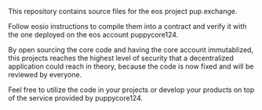 This repository contains source files for the eos project pup.exchange.

Follow eosio instructions to compile them into a contract and verify it with the one deployed on the eos account puppycore124.

By open sourcing the core code and having the core account immutablized, this projects reaches the highest level of security that a decentralized application could reach in theory, because the code is now fixed and will be reviewed by everyone.

Feel free to utilize the code in your projects or develop your products on top of the service provided by puppycore124.